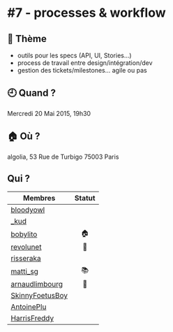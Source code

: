 # #7 - processes & workflow

## 💬 Thème

- outils pour les specs (API, UI, Stories...)
- process de travail entre design/intégration/dev
- gestion des tickets/milestones... agile ou pas

## 🕘 Quand ?

Mercredi 20 Mai 2015, 19h30

## 🏠 Où ?

algolia, 53 Rue de Turbigo 75003 Paris

## Qui ?

Membres | Statut |
--------|:------:|
[bloodyowl](https://twitter.com/bloodyowl) |  |
[_kud](https://twitter.com/_kud) |  |
[bobylito](https://twitter.com/bobylito) | 🏠 |
[revolunet](https://twitter.com/revolunet) | :beers: |
[risseraka](https://twitter.com/risseraka) |  |
[matti_sg](https://twitter.com/matti_sg) | :books: |
[arnaudlimbourg](https://twitter.com/arnaudlimbourg) | :construction_worker: |
[SkinnyFoetusBoy](https://twitter.com/skinnyfoetusboy) |  |
[AntoinePlu](https://twitter.com/AntoinePlu) |  |
[HarrisFreddy](https://twitter.com/HarrisFreddy) |  |
